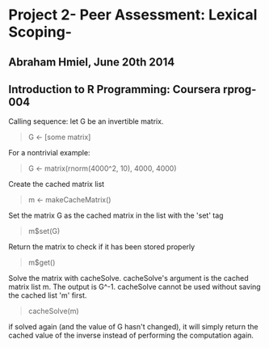 # Project 2- Peer Assessment:  Lexical Scoping-
##  Abraham Hmiel, June 20th 2014
##  Introduction to R Programming: Coursera rprog-004

 Calling sequence:
 let G be an invertible matrix.
 > G <- [some matrix]
 
 For a nontrivial example:
 > G <- matrix(rnorm(4000^2, 10), 4000, 4000)

 Create the cached matrix list
 > m <- makeCacheMatrix()

 Set the matrix G as the cached matrix in the list with the 'set' tag
 > m$set(G)

 Return the matrix to check if it has been stored properly
 > m$get()

 Solve the matrix with cacheSolve. cacheSolve's argument is the
 cached matrix list m. The output is G^-1.
 cacheSolve cannot be used without saving the cached list 'm' first.
 > cacheSolve(m)

 if solved again (and the value of G hasn't changed), it will simply
 return the cached value of the inverse instead of performing the
 computation again. 
